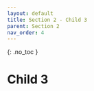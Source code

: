 ```yaml
---
layout: default
title: Section 2 - Child 3
parent: Section 2
nav_order: 4
---
```


{: .no_toc }

# Child 3
